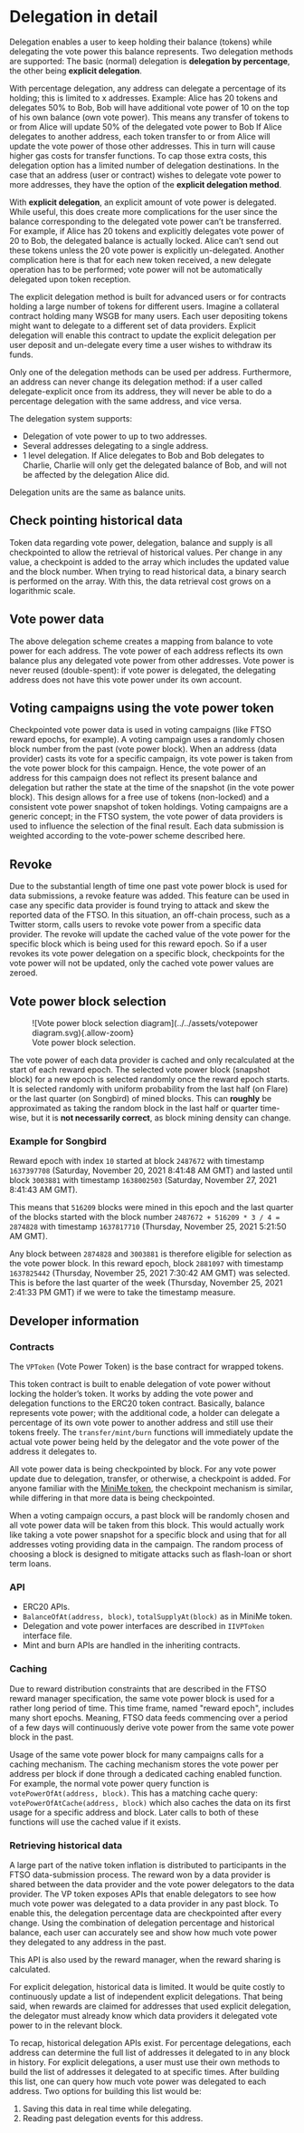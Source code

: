 # Delegation in detail

Delegation enables a user to keep holding their balance (tokens) while delegating the vote power this balance represents.
Two delegation methods are supported: The basic (normal) delegation is **delegation by percentage**, the other being **explicit delegation**.

With percentage delegation, any address can delegate a percentage of its holding; this is limited to x addresses.
Example: Alice has 20 tokens and delegates 50% to Bob, Bob will have additional vote power of 10 on the top of his own balance (own vote power).
This means any transfer of tokens to or from Alice will update 50% of the delegated vote power to Bob
If Alice delegates to another address, each token transfer to or from Alice will update the vote power of those other addresses.
This in turn will cause higher gas costs for transfer functions.
To cap those extra costs, this delegation option has a limited number of delegation destinations.
In the case that an address (user or contract) wishes to delegate vote power to more addresses, they have the option of the **explicit delegation method**.

With **explicit delegation**, an explicit amount of vote power is delegated.
While useful, this does create more complications for the user since the balance corresponding to the delegated vote power can’t be transferred.
For example, if Alice has 20 tokens and explicitly delegates vote power of 20 to Bob, the delegated balance is actually locked.
Alice can’t send out these tokens unless the 20 vote power is explicitly un-delegated.
Another complication here is that for each new token received, a new delegate operation has to be performed; vote power will not be automatically delegated upon token reception.

The explicit delegation method is built for advanced users or for contracts holding a large number of tokens for different users.
Imagine a collateral contract holding many WSGB for many users.
Each user depositing tokens might want to delegate to a different set of data providers.
Explicit delegation will enable this contract to update the explicit delegation per user deposit and un-delegate every time a user wishes to withdraw its funds.

Only one of the delegation methods can be used per address.
Furthermore, an address can never change its delegation method: if a user called delegate-explicit once from its address, they will never be able to do a percentage delegation with the same address, and vice versa.

The delegation system supports:

* Delegation of vote power to up to two addresses.
* Several addresses delegating to a single address.
* 1 level delegation.
  If Alice delegates to Bob and Bob delegates to Charlie, Charlie will only get the delegated balance of Bob, and will not be affected by the delegation Alice did.

Delegation units are the same as balance units.

## Check pointing historical data

Token data regarding vote power, delegation, balance and supply is all checkpointed to allow the retrieval of historical values.
Per change in any value, a checkpoint is added to the array which includes the updated value and the block number.
When trying to read historical data, a binary search is performed on the array.
With this, the data retrieval cost grows on a logarithmic scale.

## Vote power data

The above delegation scheme creates a mapping from balance to vote power for each address.
The vote power of each address reflects its own balance plus any delegated vote power from other addresses.
Vote power is never reused (double-spent): if vote power is delegated, the delegating address does not have this vote power under its own account.

## Voting campaigns using the vote power token

Checkpointed vote power data is used in voting campaigns (like FTSO reward epochs, for example).
A voting campaign uses a randomly chosen block number from the past (vote power block).
When an address (data provider) casts its vote for a specific campaign, its vote power is taken from the vote power block for this campaign.
Hence, the vote power of an address for this campaign does not reflect its present balance and delegation but rather the state at the time of the snapshot (in the vote power block).
This design allows for a free use of tokens (non-locked) and a consistent vote power snapshot of token holdings.
Voting campaigns are a generic concept; in the FTSO system, the vote power of data providers is used to influence the selection of the final result.
Each data submission is weighted according to the vote-power scheme described here.

## Revoke

Due to the substantial length of time one past vote power block is used for data submissions, a revoke feature was added.
This feature can be used in case any specific data provider is found trying to attack and skew the reported data of the FTSO.
In this situation, an off-chain process, such as a Twitter storm, calls users to revoke vote power from a specific data provider.
The revoke will update the cached value of the vote power for the specific block which is being used for this reward epoch.
So if a user revokes its vote power delegation on a specific block, checkpoints for the vote power will not be updated, only the cached vote power values are zeroed.

## Vote power block selection

<figure markdown>
![Vote power block selection diagram](../../assets/votepower diagram.svg){.allow-zoom}
<figcaption>Vote power block selection.</figcaption>
</figure>

The vote power of each data provider is cached and only recalculated at the start of each reward epoch.
The selected vote power block (snapshot block) for a new epoch is selected randomly once the reward epoch starts.
It is selected randomly with uniform probability from the last half (on Flare) or the last quarter (on Songbird) of mined blocks.
This can **roughly** be approximated as taking the random block in the last half or quarter time-wise, but it is **not necessarily correct**, as block mining density can change.

### Example for Songbird

Reward epoch with index `10` started at block `2487672` with timestamp `1637397708` (Saturday, November 20, 2021 8:41:48 AM GMT) and lasted until block `3003881` with timestamp `1638002503` (Saturday, November 27, 2021 8:41:43 AM GMT).

This means that `516209` blocks were mined in this epoch and the last quarter of the blocks started with the block number `2487672 + 516209 * 3 / 4 = 2874828` with timestamp `1637817710` (Thursday, November 25, 2021 5:21:50 AM GMT).

Any block between `2874828` and `3003881` is therefore eligible for selection as the vote power block.
In this reward epoch, block `2881097` with timestamp `1637825442` (Thursday, November 25, 2021 7:30:42 AM GMT) was selected.
This is before the last quarter of the week (Thursday, November 25, 2021 2:41:33 PM GMT) if we were to take the timestamp measure.

## Developer information

### Contracts

The `VPToken` (Vote Power Token) is the base contract for wrapped tokens.

This token contract is built to enable delegation of vote power without locking the holder’s token.
It works by adding the vote power and delegation functions to the ERC20 token contract.
Basically, balance represents vote power; with the additional code, a holder can delegate a percentage of its own vote power to another address and still use their tokens freely.
The `transfer/mint/burn` functions will immediately update the actual vote power being held by the delegator and the vote power of the address it delegates to.

All vote power data is being checkpointed by block.
For any vote power update due to delegation, transfer, or otherwise, a checkpoint is added.
For anyone familiar with the [MiniMe token](https://github.com/Giveth/minime), the checkpoint mechanism is similar, while differing in that more data is being checkpointed.

When a voting campaign occurs, a past block will be randomly chosen and all vote power data will be taken from this block.
This would actually work like taking a vote power snapshot for a specific block and using that for all addresses voting providing data in the campaign.
The random process of choosing a block is designed to mitigate attacks such as flash-loan or short term loans.

### API

* ERC20 APIs.
* `BalanceOfAt(address, block)`, `totalSupplyAt(block)` as in MiniMe token.
* Delegation and vote power interfaces are described in `IIVPToken` interface file.
* Mint and burn APIs are handled in the inheriting contracts.

### Caching

Due to reward distribution constraints that are described in the FTSO reward manager specification, the same vote power block is used for a rather long period of time.
This time frame, named "reward epoch", includes many short epochs.
Meaning, FTSO data feeds commencing over a period of a few days will continuously derive vote power from the same vote power block in the past.

Usage of the same vote power block for many campaigns calls for a caching mechanism.
The caching mechanism stores the vote power per address per block if done through a dedicated caching enabled function.
For example, the normal vote power query function is `votePowerOfAt(address, block)`.
This has a matching cache query: `votePowerOfAtCache(address, block)` which also caches the data on its first usage for a specific address and block.
Later calls to both of these functions will use the cached value if it exists.

### Retrieving historical data

A large part of the native token inflation is distributed to participants in the FTSO data-submission process.
The reward won by a data provider is shared between the data provider and the vote power delegators to the data provider.
The VP token exposes APIs that enable delegators to see how much vote power was delegated to a data provider in any past block.
To enable this, the delegation percentage data are checkpointed after every change.
Using the combination of delegation percentage and historical balance, each user can accurately see and show how much vote power they delegated to any address in the past.

This API is also used by the reward manager, when the reward sharing is calculated.

For explicit delegation, historical data is limited.
It would be quite costly to continuously update a list of independent explicit delegations.
That being said, when rewards are claimed for addresses that used explicit delegation, the delegator must already know which data providers it delegated vote power to in the relevant block.

To recap, historical delegation APIs exist.
For percentage delegations, each address can determine the full list of addresses it delegated to in any block in history.
For explicit delegations, a user must use their own methods to build the list of addresses it delegated to at specific times.
After building this list, one can query how much vote power was delegated to each address.
Two options for building this list would be:

1. Saving this data in real time while delegating.
2. Reading past delegation events for this address.
